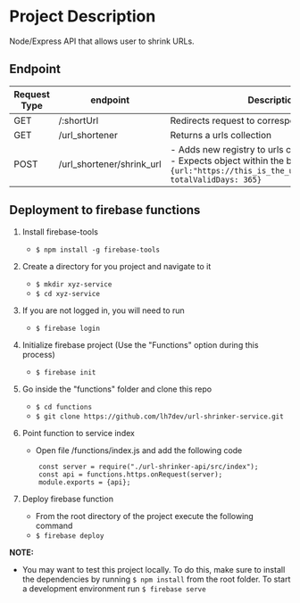 # Project Description
Node/Express API that allows user to shrink URLs.

## Endpoint
Request Type | endpoint | Description
------------ | ------------- | -------------
GET | /:shortUrl | Redirects request to corresponding URL
GET | /url_shortener | Returns a urls collection
POST | /url_shortener/shrink_url | - Adds new registry to urls collection. <br> - Expects object within the body of the request <br> ```{url:"https://this_is_the_url_to_shrink.com", totalValidDays: 365}```

## Deployment to firebase functions

1. Install firebase-tools
    - ```$ npm install -g firebase-tools```

2. Create a directory for you project and navigate to it
    - ```$ mkdir xyz-service```
    - ```$ cd xyz-service```

3. If you are not logged in, you will need to run
    - ```$ firebase login```


4. Initialize firebase project (Use the "Functions" option during this process)
    - ```$ firebase init```

5. Go inside the "functions" folder and clone this repo
    - ```$ cd functions```
    - ```$ git clone https://github.com/lh7dev/url-shrinker-service.git```

6. Point function to service index
    - Open file /functions/index.js and add the following code
    ```
        const server = require("./url-shrinker-api/src/index");
        const api = functions.https.onRequest(server);
        module.exports = {api};
    ```

7. Deploy firebase function
    - From the root directory of the project execute the following command
    - ```$ firebase deploy```

**NOTE:** 
* You may want to test this project locally. To do this, make sure to install the dependencies by running ```$ npm install``` from the root folder.
To start a development environment run ```$ firebase serve```
